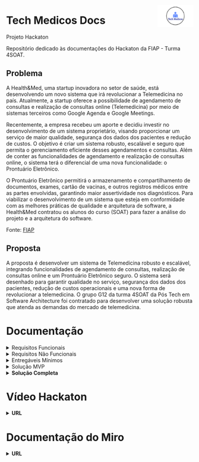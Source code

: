 <p dir="auto"><img src="https://github.com/g12-4soat/techmedicos-iac/blob/main/docs/Imagem/logo-techmedicos.png" alt="TECHMEDICOS" title="TECHMEDICOS" align="right" height="60" style="max-width: 100%;"></p>

# Tech Medicos Docs
Projeto Hackaton

Repositório dedicado às documentações do Hackaton da FIAP - Turma 4SOAT.

## Problema

A Health&Med, uma startup inovadora no setor de saúde, está desenvolvendo um novo sistema que irá revolucionar a Telemedicina no país. Atualmente, a startup oferece a possibilidade de agendamento de consultas e realização de consultas online (Telemedicina) por meio de sistemas terceiros como Google Agenda e Google Meetings. 

Recentemente, a empresa recebeu um aporte e decidiu investir no desenvolvimento de um sistema proprietário, visando proporcionar um serviço de maior qualidade, segurança dos dados dos pacientes e redução de custos. O objetivo é criar um sistema robusto, escalável e seguro que permita o gerenciamento eficiente desses agendamentos e consultas. Além de conter as funcionalidades de agendamento e realização de consultas online, o sistema terá o diferencial de uma nova funcionalidade: o Prontuário Eletrônico. 

O Prontuário Eletrônico permitirá o armazenamento e compartilhamento de documentos, exames, cartão de vacinas, e outros registros médicos entre as partes envolvidas, garantindo maior assertividade nos diagnósticos.
Para viabilizar o desenvolvimento de um sistema que esteja em conformidade com as melhores práticas de qualidade e arquitetura de software, a Health&Med contratou os alunos do curso (SOAT) para fazer a análise do projeto e a arquitetura do software.

<p dir="auto">Fonte: <a href="https://www.fiap.com.br/" rel="nofollow">FIAP</a></p>

## Proposta

A proposta é desenvolver um sistema de Telemedicina robusto e escalável, integrando funcionalidades de agendamento de consultas, realização de consultas online e um Prontuário Eletrônico seguro. O sistema será desenhado para garantir qualidade no serviço, segurança dos dados dos pacientes, redução de custos operacionais  e uma nova forma de revolucionar a telemedicina. O grupo G12 da turma 4SOAT da Pós Tech em Software Architecture foi contratado para desenvolver uma solução robusta que atenda as demandas do mercado de telemedicina.

# Documentação

<details>
  <summary>Requisitos Funcionais</summary>

  ## Entregáveis

1. <b>Autenticação do Usuário (Médico)</b>:
    - O sistema deve permitir que o médico faça login usando o número de CRM e uma senha.
2. <b>Cadastro/Edição de Horários Disponíveis (Médico)</b>:
    - O sistema deve permitir que o médico faça login usando o número de CRM e uma senha.
3. <b>Aceite ou Recusa de Consultas Médicas (Médico)</b>:
    - O médico deve poder aceitar ou recusar consultas médicas agendadas.
4. <b>Autenticação do Usuário (Paciente)</b>:
    - O sistema deve permitir que o paciente faça login usando um e-mail, CPF e uma senha.
5. <b>Busca por Médicos (Paciente)</b>:
    - O sistema deve permitir que o paciente visualize a lista de médicos disponíveis, utilizando filtros como especialidade, distância (em kms) e avaliação.
6. <b>Agendamento de Consultas (Paciente)</b>:
    - Após selecionar o médico, o paciente deve poder visualizar a agenda do médico e o valor da consulta, e efetuar o agendamento.
    - O usuário paciente poderá cancelar a consulta mediante justificativa.
7. <b>Teleconsulta</b>:
    - A consulta agendada deve criar um link de reunião online de duração padrão de 50 minutos que será utilizado pelo usuário e pelo médico no dia da consulta.
8. <b>Prontuário Eletrônico</b>
    - <b>Acesso e Upload</b>:
      - O paciente deve poder acessar seu prontuário eletrônico e fazer o upload de arquivos, como exames e laudos médicos.
    - <b>Gestão de Compartilhamento</b>:
      - O paciente deve poder compartilhar seu prontuário com médicos, definindo quais arquivos ou grupos de arquivos serão acessíveis e por quanto tempo.

<p dir="auto">Fonte: <a href="https://www.fiap.com.br/" rel="nofollow">FIAP</a></p>
</details>

<details>
  <summary>Requisitos Não Funcionais</summary>

   ## Entregáveis
- <b>Alta Disponibilidade</b>:
  - O sistema deve estar disponível 24/7 devido à sua natureza crítica no setor de saúde.
- <b>Escalabilidade</b>:
  - O sistema deve ser capaz de lidar com alta demanda, especialmente para profissionais muito procurados.
  - O sistema deve suportar até 20.000 usuários simultâneos em horários de pico.
- <b>Segurança</b>:
  - O prontuário eletrônico deve possuir alta camada de segurança para prevenir falhas no compartilhamento de documentos.
  - A proteção dos dados sensíveis dos pacientes deve seguir as melhores práticas de segurança da informação.

<p dir="auto">Fonte: <a href="https://www.fiap.com.br/" rel="nofollow">FIAP</a></p>
</details>

<details>
  <summary>Entregáveis Mínimos</summary>
  
  ## Requisitos
  1. **Desenho da Solução MVP**
      - O sistema deve estar disponível 24/7 devido à sua natureza crítica no setor de saúde.
      - Descrição de como os requisitos não funcionais serão atendidos.

  2. **Demonstração da Infraestrutura na Cloud**
      - Mostrando a aplicação funcionando na infraestrutura de nuvem, com exemplos de uso real (como chamadas de API).

  3. **Demonstração da Infraestrutura na Cloud**
      - Explicação e demonstração do pipeline de deploy da aplicação.

  4. **Demonstração do MVP**: Aplicação executando na nuvem, os itens de 1 a 6 dos requisitosfuncionais, contemplando:
      - Autenticação do Usuário (Médico).
      - Cadastro/Edição de Horários Disponíveis (Médico).
      - Aceite ou Recusa de Consultas Médicas (Médico).
      - Autenticação do Usuário (Paciente).
      - Busca por Médicos (Paciente).
      - Agendamento de Consultas (Paciente).

 <p dir="auto">Fonte: <a href="https://www.fiap.com.br/" rel="nofollow">FIAP</a></p>   
</details>

<details>
  <summary>Solução MVP</summary>

  ## Arquitetura Sistêmica
A aplicação possuí atualmente uma estrutura monolítica que está modularizada, visando como objetivo implementar uma estrutura de micro serviços no decorrer do projeto. Utilizamos o Github para gerenciar todo o código fonte, implementando automações CI/CD através do Github Actions. Além disso, fazemos uso do DockerHub como Container Registry para gerenciar as imagens de containers do projeto e Terraform para realizar o provisionamento da infrestrutura como código. Todos os nossos serviços internos são gerenciados pelo Cloud AWS, que realiza a orquestração de todos os recursos da aplicação.

- <b>API</b>: Tem como responsabilidade o recebimento e envio de requisições REST para a aplicação Tech Médicos, através do recurso EKS da Cloud AWS. A API facilita a integração e a comunicação entre usuários e a plataforma hospedada no Amazon EKS, garantindo uma experiência de uso eficiente e confiável para os clientes da aplicação.
- <b>Auth</b>: Serviço responsável pela autenticação do usuário via JWT, no qual utiliza Lambda Auth que faz a comunicação com Cognito. Este serviço garante a segurança das credenciais dos usuários, facilitando o acesso controlado aos recursos da aplicação e proporcionando uma experiência de usuário fluida e protegida.
- <b>Dynamo DB</b>: Banco de dados não relacional cuja responsabilidade é cuidar do armazenamento de dados. O DynamoDB oferece escalabilidade sob demanda, baixa latência e alta disponibilidade, sendo ideal para a aplicação Tech Medicos que necessita de um armazenamento confiável e eficiente na nuvem.

  <img src="https://github.com/g12-4soat/techmedicos-docs/blob/main/Imagens/TechMedicosArchitectureMVP-arch-system.png" style="max-width: 100%;">
  
  ## Arquitetura Monolítica Modular
Optamos por uma arquitetura monolítica modular, pois é o tipo arquitetônico mais adequado para um projeto MVP. Essa arquitetura visa demonstrar os recursos utilizados na AWS pelo projeto Tech Médicos.

- <b>AWS Cloud</b>: A AWS Cloud é uma infraestrutura global de serviços de computação em nuvem oferecida pela Amazon Web Services (AWS). Fornece uma plataforma robusta e escalável para hospedar aplicativos, armazenar dados e executar operações de computação sem a necessidade de investimentos significativos em infraestrutura física. A AWS Cloud permite às empresas escalar recursos conforme a demanda, aumentar a agilidade operacional e reduzir custos de manutenção de hardware.
    
- <b>Região da Nuvem AWS</b>: Uma Região da AWS é uma área geográfica que contém várias Zonas de Disponibilidade (AZs) da AWS, onde os serviços da AWS são hospedados. Cada Região é composta por duas ou mais AZs isoladas fisicamente, que são conectadas por redes de baixa latência. A escolha da Região da AWS é importante para garantir baixa latência e alta disponibilidade dos serviços, além de cumprir requisitos de conformidade e residência de dados. Na aplicação Tech Medicos optamos em hospedar os recursos na região us-east-1 na Virgínia do Norte, que é a região mais ecônomica da AWS.
    
- <b>VPC AWS (Amazon Virtual Private Cloud)</b>: A Amazon Virtual Private Cloud (VPC) é um serviço que permite criar uma rede virtual isolada na AWS. Ela possibilita que você configure um ambiente de rede personalizado, incluindo subnets, tabelas de rotas e gateways, e controle completamente o tráfego de entrada e saída. A VPC é essencial para separar recursos de aplicativos em diferentes redes, implementar políticas de segurança personalizadas e conectar a rede local à nuvem de forma segura e controlada. Devido a uma limitação na utilização de recursos do AWS Academy consumimos a VPC padrão do ambiente. 
  
- <b>Zona de Disponibilidade (AZ - Availability Zone)</b>: Uma Zona de Disponibilidade (AZ) é um data center ou grupo de data centers da AWS em uma Região específica. Cada AZ é isolada para proteção contra falhas em outras AZs, garantindo que aplicativos e dados permaneçam disponíveis mesmo em casos de falha de hardware ou manutenção planejada. As AZs são fundamentais para implementar arquiteturas de alta disponibilidade e tolerância a falhas em sistemas distribuídos na AWS Cloud.

- <b>Subnets</b>: Subnets são segmentos de uma VPC onde você pode lançar recursos como instâncias EC2, bancos de dados RDS, entre outros. Elas são essenciais para organizar e gerenciar a rede dentro da infraestrutura da AWS.
  - <b>Subnets Públicas</b>: As subnets públicas estão configuradas para ter acesso direto à Internet através de um Gateway de Internet. São utilizadas para hospedar recursos que precisam de conectividade direta com a Internet, como servidores web ou aplicativos que precisam ser acessíveis publicamente. Isso permite que os recursos nas subnets públicas recebam tráfego da Internet e respondam diretamente aos pedidos externos.
  - <b>Subnet Privada</b>: Subnets privadas não têm acesso direto à Internet. Elas dependem de um NAT Gateway ou NAT Instance para acessar recursos externos, como atualizações de software ou integrações com serviços na Internet. As subnets privadas são usadas para hospedar recursos sensíveis que não devem ser acessíveis publicamente, aumentando a segurança ao restringir o acesso direto a esses recursos.
  - <b>Diferença entre Subnets Públicas e Privadas</b>: A principal diferença entre subnets públicas e privadas reside na acessibilidade à Internet. Subnets públicas permitem acesso direto à Internet, enquanto subnets privadas dependem de um gateway NAT para acesso externo. Essa distinção permite aos administradores de sistema controlar o tráfego e gerenciar a exposição de aplicativos e dados, garantindo que recursos sensíveis permaneçam protegidos contra acessos não autorizados.

- <b>API Gateway</b>: O API Gateway é utilizado para criar, publicar, manter, monitorar e proteger as APIs Tech Medicos de forma segura. É essencial para fornecer pontos de acesso seguros e escaláveis para os serviços Tech Medicos, permitindo gerenciar autorizações, limitações de taxa e transformações de dados, entre outros.
  - <b>API Gateway da Lambda Auth</b>: Tem como responsabilidade gerenciar o serviço de autorização e autenticação da aplicação Tech Medicos.
  - <b>API Gateway da API Tech Medicos</b>: Lida com o mapeamento dos endpoints internos da aplicação Tech Medicos.

- <b>AWS Lambda</b>: AWS Lambda é necessária para realizar processamento de eventos de forma escalável e sem preocupações com a infraestrutura subjacente, sendo reutilizável também na execução de microserviços, processamento de dados em tempo real, entre outras aplicações. Responsável pelo engine do serviço de autorização e autenticação do usuário na aplicação Tech Medicos, tendo comunicação direta com o serviço responsável pelas ações de segurança de acesso do usuário.
  
- <b>Amazon Cognito</b>: Amazon Cognito é um serviço de autenticação, autorização e gerenciamento de usuários para aplicativos web e móveis. Oferece integração com provedores de identidade externos e permite criar pools de usuários para autenticação segura, gestão de perfis e sincronização de dados. Serviço que lida com gerenciamento de maneira geral da aplicação Tech Medicos, como por exemplo segregação por pools de usuários paciente e médico.

- <b>AWS Secrets Manager</b>: AWS Secrets Manager ajuda a proteger o acesso a informações sensíveis, como senhas, chaves de API e certificados. Permite gerenciar, rotacionar e recuperar esses segredos de forma segura, essencial para sistemas que necessitam armazenar e acessar informações confidenciais de forma centralizada. Armazena informações sensíveis que são cruciais para o funcionamento total da aplicação.

- <b>VPC Link</b>: O VPC Link é um serviço que permite integrar APIs privadas hospedadas em uma Amazon Virtual Private Cloud (VPC) com o API Gateway da AWS. Ele proporciona conectividade segura e direta entre o API Gateway e os recursos privados na VPC, permitindo que aplicativos acessem serviços internos de forma controlada e protegida, sem expor esses recursos diretamente à Internet. Isso é essencial para manter a segurança e a integridade dos dados ao permitir a comunicação segura entre sistemas externos e internos dentro de uma infraestrutura VPC. 

- <b>Load Balancer</b>: Load Balancer é um serviço que distribui o tráfego de entrada de aplicações entre múltiplas instâncias, garantindo alta disponibilidade e escalabilidade. Existem diferentes tipos de Load Balancers na AWS Cloud.
  - <b>Elastic Load Balancing (ELB)</b>: Balanceia automaticamente o tráfego de entrada entre múltiplas instâncias EC2, garantindo que a carga seja distribuída de forma equilibrada e eficiente.
  - <b>Application Load Balancer (ALB)</b>: Ideal para rotear tráfego para múltiplos destinos baseados em conteúdo em nível de aplicação (como HTTP/HTTPS), como a aplicação Tech Medicos.
  - <b>Network Load Balancer (NLB)</b>: Distribui o tráfego TCP/UDP para instâncias EC2 em nível de rede, adequado para cargas de trabalho que requerem alta taxa de transferência e baixa latência.

- <b>Amazon EKS (Elastic Kubernetes Service)</b>: Amazon EKS facilita a execução de aplicativos Kubernetes na AWS, gerenciando a infraestrutura necessária para clusters Kubernetes. É utilizado na orquestração de contêineres escalável, permitindo implementar, gerenciar e escalar a aplicação Tech Medicos de maneira contêinerizados com facilidade.
  
- <b>Amazon EC2 (Elastic Compute Cloud)<b>: Serviço da AWS Cloud que oferece capacidade computacional escalável na nuvem. Permite aos usuários provisionar e dimensionar facilmente instâncias de servidores virtuais conforme necessário. O EC2 é amplamente utilizado em sistemas para hospedar aplicativos, executar cargas de trabalho computacionais, processar dados em lotes, entre outras tarefas. Sua flexibilidade permite escolher tipos de instâncias com diferentes recursos computacionais, memória e armazenamento, adaptando-se às necessidades específicas de cada aplicação. O EC2 proporciona controle completo sobre o ambiente de execução da aplicação Tech Medicos, facilitando a implementação e a administração de infraestruturas complexas de maneira eficiente na nuvem.

- <b>Dynamo DB</b>: Serviço de banco de dados NoSQL totalmente gerenciado pela AWS Cloud. Ele oferece armazenamento de dados de baixa latência e alto desempenho, escalabilidade automática e suporte integrado para replicação multi-região. DynamoDB é recomendado para aplicações que precisam de acesso rápido e previsível a grandes volumes de dados, como a aplicação Tech Medicos. Sua flexibilidade e capacidade de dimensionamento automático tornam-no adequado para cenários onde a escalabilidade e a disponibilidade são críticas, permitindo aos desenvolvedores focar no desenvolvimento de aplicativos sem se preocupar com a infraestrutura do banco de dados.

- <b>AWS S3 (Amazon Simple Storage Service)</b>: É um serviço de armazenamento de objetos altamente escalável e durável. Ele é projetado para armazenar e recuperar qualquer quantidade de dados de forma segura através da internet. O S3 é para armazenamento de dados estáticos de websites, arquivos de mídia, dados de logs, outros tipos de dados não estruturados e backups, como por exemplo, a aplicação Tech Medicos que armazena o arquivo tf.state do Terraform que contém o estado atual da infraestrutura gerenciada e registra informações sobre os recursos provisionados na AWS Cloud. O S3 oferece alta disponibilidade, redundância de dados em várias zonas de disponibilidade, e integração fácil com outros serviços AWS Cloud, tornando-se uma solução robusta para gerenciamento e armazenamento de dados na nuvem da aplicação Tech Medicos.

- <b>IAM Role (Identity and Access Management)</b>: IAM Roles são usados para conceder permissões seguras e temporárias para entidades que precisam acessar recursos AWS. Eles são essenciais para garantir a segurança e a conformidade na aplicação Tech Medicos, permitindo gerenciar o acesso a recursos de forma granular e segura. Na aplicação Tech Medicos utiliza o LabRole padrão do AWS Academy.

- <b>Amazon CloudWatch</b>: Amazon CloudWatch é um serviço de monitoramento e observabilidade do Tech Medicos que coleta e acompanha métricas, logs e eventos em tempo real. É usado para monitorar a saúde e o desempenho da aplicação, detectar e diagnosticar problemas, e tomar ações automatizadas com base em condições definidas.
  
  <img src="https://github.com/g12-4soat/techmedicos-docs/blob/main/Imagens/TechMedicosArchitectureMVP-aws-micro-service.png" alt="TECHLANCHES" title="TECHLANCHES" style="max-width: 100%;">

- <b>Estimativa de custos AWS </b>: https://github.com/g12-4soat/techmedicos-docs/blob/main/docs/TechMedicos%20-%20MVP%20-%20Calculadora%20de%20Pre%C3%A7os%20da%20AWS.pdf
</details>
<details>
  <summary>Solução Completa</summary>

   ## Arquitetura Sistêmica
A aplicação completa terá uma estrutura em microserviços, que representa a evolução da estrutura do MVP, que é um monólito modularizado. Para a solução completa, todos os recursos implementados no MVP serão reutilizados como Github, automações CI/CD com Github Actions, DockerHub como Container Registry, recursos implementados na AWS Cloud entre outros. Como novidades, introduzimos o SonarCloud para análise de código e cobertura de testes em todos os microserviços, o padrão SAGA para garantir a consistência e integridade dos dados com atomicidade na aplicação Tech Medicos, OWASP para aumentar a segurança, identificar e mitigar as vunerabilidades de seguranças conhecidas. A conformidade com a LGPD que visa garantir que o tratamento de dados seja realizado de forma transparente, segura e em conformidade com a legislação. O relátorio de RIPD para proporcionar uma visão clara e detalhada sobre como uma organização coleta, armazena, usa e protege os dados pessoais de indivíduos. Por fim, a evolução da arquitetura dentro do AWS Cloud com a utilização de novos recursos fundamentais para garantir que a aplicação Tech Medicos tenha alta disponibilidade, escalabilidade, segurança, resiliência, observabilidade e monitoramento. 
 
- <b>AWS EKS</b>: O microserviço de consulta será responsável pelo gerenciamento completo das consultas incluindo agendamentos, busca por médicos, histórico de consultas e outras funcionalidades. O serviço de gestão de médicos cuidará da agenda, horários e disponibilidade dos profissionais de medicina com funcionalidades de cadastro e edição de agenda médica. O prontuário funcionará como o núcleo central dos dados do paciente, armazenando informações pessoais, registros médicos, exames e diagnósticos. O serviço de usuário será responsável por auxiliar no controle de acesso, gerenciando diferentes tipos de usuários na aplicação Tech Médicos e contém um Service Worker que tem como responsabilidade consumir a fila ReversaoCadastroUsuario pelo serviço de usuário para realizar a reversão do cadastro de usuário. Além disso, um microserviço dedicado ao gerenciamento de filas do RabbitMQ que irá auxiliar em todo o processo operacional dentro da aplicação Tech Medicos.

- <b>Dynamo DB</b>: Optamos por utilizar DynamoDB em todos os microserviços da aplicação Tech Médicos devido à sua capacidade de escalabilidade sob demanda, baixa latência e alta disponibilidade. Integramos o DynamoDB nos microserviços de consulta, prontuário, usuário, gestão médica e inativação de usuário, também adicionamos o DAX no microserviço de gestão médica que é um serviço de cache que melhora o desempenho de leitura de bancos de dados NoSQL em memória. No caso dos microserviços relacionados às filas do RabbitMQ, não consideramos necessária essa implementação.

- <b>AWS S3</b>:  O Amazon S3 é um serviço altamente escalável e durável de armazenamento de objetos, projetado para guardar e recuperar grandes volumes de dados de maneira segura pela internet. No microserviço de prontuário, o S3 será utilizado para armazenar os arquivos dos pacientes no prontuário clínico.

- <b>AWS Lambda</b>: Para as Lambdas, implementamos diferentes serviços na aplicação Tech Medicos:
  - <b>Cadastro</b>: Responsável pelo registro do usuário na base de dados de usuário e no AWS Cognito.
  - <b>Auth</b>: Utiliza o AWS Cognito para validar o acesso do usuário paciente ou médico. 
  - <b>Inativação</b>: Garante que o usuário possa inativar seus dados a qualquer momento, seguindo as diretrizes da LGPD.
  - <b>Notificações</b>: Serviço que gerencia o envio de notificações aos usuários, utilizando o AWS SES.
  - <b>Telemedicina</b>: Integra com o Google Workspace para gerar a teleconsulta do paciente.
    
  <p>
    Essas funções Lambdas são essenciais para o funcionamento integrado e seguro da aplicação, atendendo às necessidades específicas dos usuários e cumprindo com as normas de segurança e privacidade estabelecidas.
  </p>

  <img src="https://github.com/g12-4soat/techmedicos-docs/blob/main/Imagens/TechMedicosArchitecture-arch-system.png" style="max-width: 100%;">
  
  ## Arquitetura Microserviços

  Optamos por uma arquitetura de microserviços pois oferece diversos benefícios significativos para a aplicação Tech Medicos. Microserviços dividem a aplicação em componentes independentes e autônomos, cada um focado em realizar uma função específica. Isso proporciona maior flexibilidade no desenvolvimento, permitindo que as equipes do projeto trabalhem de forma independente em cada microserviço. Além disso, os microserviços facilitam a escalabilidade, pois cada serviço pode ser dimensionado individualmente conforme a necessidade. Isso resulta em melhor desempenho e utilização eficiente de recursos. Outro benefício é a resiliência, já que falhas em um microserviço não afetam necessariamente toda a aplicação Tech Medicos, aumentando a disponibilidade do sistema como um todo. Por fim, os microserviços promovem uma arquitetura mais modular e fácil de manter, facilitando a implementação de atualizações e melhorias contínuas na aplicação. A seguir, serão apresentados todos os recursos adicionais na solução completa, ressaltando que todos os recursos existentes no MVP serão reutilizados. Isso garante uma aplicação totalmente sustentável e preparada para expansões futuras.

- <b>AWS Shield</b>: O AWS Shield é um serviço de proteção contra ataques distribuídos de negação de serviço (DDoS) que protege aplicação Tech Medicos na AWS Cloud. Detecta e mitiga automaticamente ataques DDoS direcionados a recursos como ELB (Elastic Load Balancing), CloudFront e Amazon Route 53. O AWS Shield Standard é oferecido gratuitamente para todos os clientes da AWS, enquanto o AWS Shield Advanced oferece proteção mais avançada e suporte dedicado.

- <b>AWS WAF (Web Application Firewall)</b>: O AWS WAF é um firewall de aplicação web que ajuda a proteger a aplicação Tech Medicos contra vulnerabilidades comuns de segurança, como injeção de SQL e cross-site scripting (XSS). Ele permite configurar regras personalizadas para controlar o acesso às suas aplicações web. O AWS WAF pode ser integrado com serviços como o Amazon CloudFront e o Application Load Balancer para filtrar e monitorar o tráfego HTTP e HTTPS.

- <b>CloudFront</b>: O Amazon CloudFront é um serviço de CDN (Content Delivery Network) que distribui conteúdo estático e dinâmico, como imagens, vídeos, scripts e arquivos HTML, para usuários finais com baixa latência e alto throughput. Melhora a velocidade de entrega do conteúdo ao armazená-lo em cache em locais de edge nodes ao redor do mundo. O CloudFront é comumente usado para melhorar a performance e reduzir a carga de servidores de origem, além de proporcionar maior segurança e escalabilidade para a aplicação Tech Medicos.

- <b>Amazon Cognito</b>: Amazon Cognito é um serviço de autenticação, autorização e gerenciamento de usuários para aplicativos web e móveis. Oferece integração com provedores de identidade externos e permite criar pools de usuários para autenticação segura, gestão de perfis e sincronização de dados. Serviço que lida com gerenciamento de maneira geral da aplicação Tech Medicos, como por exemplo segregação por pools de usuários paciente e médico. No Cognito da aplicação Tech Medicos também é utilizado o 2FA com o objetivo de aumentar a segurança ao exigir duas formas distintas de verificação para acessar uma conta e também realiza a comunicação com SES para envio de notificações via e-mail.

- <b>SES (Simple Email Service)</b>: Amazon SES é um serviço de e-mail escalável e econômico para envio e recebimento de e-mails. É usado para integrar e-mails transacionais e de marketing com aplicativos na AWS, garantindo entrega confiável de e-mails para usuários finais. O SES oferece flexibilidade para personalizar conteúdo de e-mail, monitorar estatísticas de entrega e gerenciar listas de destinatários, sendo ideal para a aplicação Tech medicos que precisam de comunicação por e-mail automatizada e eficiente. O SES mantém comunicação com o Cognito para auxiliar no processo de autentição e autorização do usuário.

- <b>AWS Lambda</b>: AWS Lambda é necessária para realizar processamento de eventos de forma escalável e sem preocupações com a infraestrutura subjacente, sendo reutilizável também na execução de microserviços, processamento de dados em tempo real, entre outras aplicações. Responsável pelo engine do serviço de autorização e autenticação do usuário na aplicação Tech Medicos, tendo comunicação direta com o serviço responsável pelas ações de segurança de acesso do usuário.
  - <b>Cadastro</b>: Responsável pelo registro do usuário na base de dados de usuário e no AWS Cognito.
  - <b>Auth</b>: Utiliza o AWS Cognito para validar o acesso do usuário paciente ou médico que estaram segregados por grupos de tipo de usuário dentro user-pool.
  - <b>Inativação</b>: Garante que o usuário possa inativar seus dados a qualquer momento, seguindo as diretrizes da LGPD. Um DynamoDB será utilizado para registrar as solicitações de inativação na base de dados. 
  - <b>Notificações</b>: Serviço que gerencia o envio de notificações aos usuários, utilizando o AWS SES. Responsável por consumir a fila de notificações do RabbitMQ no EKS e enviar as mensagens para seus destinatários.
  - <b>Telemedicina</b>: Integra com o Google Workspace para gerar a teleconsulta do paciente. Será responsável por integrar com o Google Meet para gerar a teleconsulta e com o Google Agenda para adicionar o agendamento da consulta na agenda do usuário.

- <b>Load Balancer</b>: Load Balancer é um serviço que distribui o tráfego de entrada de aplicações entre múltiplas instâncias, garantindo alta disponibilidade e escalabilidade. Na aplicação Tech Médicos, foi implementado um Load Balancer para cada microserviço, com o objetivo de manter a independência e o gerenciamento separado entre eles.

- <b>AWS EKS</b>: O microserviço de consulta será responsável pelo gerenciamento completo das consultas, incluindo agendamentos, histórico e outras funcionalidades. O serviço de gestão de médicos cuidará da agenda, horários e disponibilidade dos profissionais de medicina. O prontuário funcionará como o núcleo central dos dados do paciente, armazenando informações pessoais, registros médicos, exames e diagnósticos. O serviço de usuário será responsável por auxiliar no controle de acesso, gerenciando diferentes tipos de usuários na aplicação Tech Médicos e contém um Service Worker que tem como responsabilidade consumir a fila ReversaoCadastroUsuario pelo serviço de usuário para realizar a reversão do cadastro de usuário. Além disso, um microserviço dedicado ao gerenciamento de filas do RabbitMQ que irá auxiliar em todo o processo operacional dentro da plataforma.
  
  - <b>Consulta</b>:  O microserviço de consulta será responsável pelo gerenciamento completo das consultas incluindo agendamentos, busca por médicos, histórico de consultas e outras funcionalidades. Um DynamoDB será utilizado para registrar as solicitações de agendamento de consulta e consumirá a Secret Manager para auxiliar no processo de autenticação e autorização do usuário dentro da aplicação e por fim um EC2 para provisionar a capacidade computacional.
  - <b>Gestão de Médicos</b>: O serviço de gestão de médicos cuidará da agenda, horários e disponibilidade dos profissionais de medicina com funcionalidades de cadastro e edição de agenda médica. Um DynamoDB será utilizado para registrar as solicitações de agendamento de consulta e consumirá a Secret Manager para auxiliar no processo de autenticação e autorização do usuário dentro da aplicação e por fim um EC2 para provisionar a capacidade computacional.
  - <b>Prontuário</b>:  O prontuário funcionará como o núcleo central dos dados do paciente, armazenando informações pessoais, registros médicos, exames e diagnósticos com funcionalidade como upload de arquivos e compartilhamento de arquivos. O DynamoDB será utilizado para registrar as solicitações de agendamento de consultas e integrará com o Secrets Manager para auxiliar na autenticação e autorização do usuário na aplicação. Um EC2 para provisionar a capacidade computacional necessária. O S3 será responsável pelo armazenamento dos arquivos clínicos, e o KMS será utilizado para criar e gerenciar chaves de criptografia, garantindo a proteção dos dados.
  - <b>Usuário</b>:  O serviço de usuário será responsável por auxiliar no controle de acesso, gerenciando diferentes tipos de usuários na aplicação Tech Médicos. Um DynamoDB será utilizado para registrar as solicitações de agendamento de consulta e consumirá a Secret Manager para auxiliar no processo de autenticação e autorização do usuário dentro da aplicação e por fim um EC2 para provisionar a capacidade computacional.
  - <b>RabbitMQ</b>: Serviço que faz gerenciamento de filas do RabbitMQ que irá auxiliar em todo o processo operacional dentro da aplicação Tech Medicos. Este serviço contém as seguintes filas:
    - <b>ConsultaAtualiza</b>, gerencia os status das consultas;
    - <b>Notificações</b>, consumida pela Lambda de notificações para realizar o envio de e-mails;
    - <b>TelemedicinaGerada</b>, recebe o link da telemedicina gerada e é consumida pelo serviço de consulta.
    - <b>ReversaoCadastroUsuario</b>, consumida pelo serviço de usuário para realizar a reversão do cadastro de usuário.

- <b>Dynamo DB</b>: Serviço de banco de dados NoSQL totalmente gerenciado pela AWS Cloud. Integramos o DynamoDB nos microserviços de consulta, prontuário, usuário, gestão médica e inativação de usuário, também adicionamos o DAX no microserviço de gestão médica que é um serviço de cache que melhora o desempenho de leitura de bancos de dados NoSQL em memória.

- <b>AWS DAX (Amazon DynamoDB Accelerator)</b>: AWS DAX é um serviço de cache para Amazon DynamoDB que acelera a performance de leitura de bancos de dados NoSQL em memória. Ele reduz a latência de acesso a dados e melhora a escalabilidade do DynamoDB ao fornecer cache de consultas frequentes. O DAX é usado para melhorar o desempenho de aplicativos que requerem acesso rápido e consistente aos dados armazenados no DynamoDB, sem comprometer a durabilidade e a integridade dos dados. Utilizado no conexto de gestão de médicos para atender ao requisito não funcional de escalabilidade referente a alta demanda pelos profissionais mais procurados da aplicação Tech Medicos. 

- <b>AWS S3</b>:  O Amazon S3 é um serviço altamente escalável e durável de armazenamento de objetos, projetado para guardar e recuperar grandes volumes de dados de maneira segura pela internet. No microserviço de prontuário, o S3 será utilizado para armazenar os arquivos dos pacientes no prontuário clínico. Além disso, o S3 também armazenará o arquivo tf.state do Terraform, que contém o estado atual da infraestrutura gerenciada e registra informações sobre os recursos provisionados na AWS Cloud, nos arquivos techmedicos-terraform-infra e techmedicos-terraform-gateway, e possuí um KMS para criptografar os arquivos clínicos dos pacientes.

- <b>AWS KMS (AWS Key Management Service)</b>: AWS KMS é um serviço de gerenciamento de chaves que permite criar e controlar o uso de chaves de criptografia para proteger dados e gerenciar sua integridade. Ele facilita a criação e rotação automática de chaves de criptografia, integração com outros serviços AWS para criptografar dados armazenados e transitórios, e oferece controle granular sobre quem pode acessar e usar as chaves. Utilizado no contexto de prontuário para realizar a proteção dos arquivos clinicos de seus pacientes.

  <img src="https://github.com/g12-4soat/techmedicos-docs/blob/main/Imagens/TechMedicosArchitecture-aws-micro-service.png" alt="TECHLANCHES" title="TECHLANCHES" style="max-width: 100%;">

  ## SAGA
  
SAGA é um padrão de design utilizado em sistemas distribuídos para gerenciar transações que envolvem múltiplos serviços. Em vez de executar uma transação longa e complexa em uma única etapa, o padrão divide a transação em uma sequência de operações menores e independentes. Se uma operação falhar, o padrão garante a execução de compensações para reverter as mudanças realizadas pelas operações anteriores, garantindo consistência e integridade dos dados. Esse método melhora a confiabilidade e a resiliência do sistema, facilitando a gestão de transações em ambientes distribuídos.

<b>Saga Coreografada</b>: O objetivo da saga coreografada é coordenar transações distribuídas de forma descentralizada, onde cada serviço participa e comunica o progresso ou falhas, promovendo autonomia entre serviços e evitando um ponto único de falha.

<b>Justificativa</b>: Optamos pelo padrão de Saga coreografada em nosso sistema de microserviços pelos seguintes motivos.

1. **Simplicidade e Menor Sobrecarga de Gerenciamento**: Com poucos serviços e uma equipe única de manutenção, a coreografia é mais simples de implementar e gerenciar.
   
2. **Descentralização e Independência dos Serviços**: Cada serviço reage a eventos de forma autônoma, facilitando o desenvolvimento, a implantação e a escalabilidade independentes.

3. **Redução de Acoplamento**: A comunicação por eventos promove um baixo acoplamento entre serviços, permitindo modificações e evoluções sem impactos significativos em outros componentes.

4. **Escalabilidade e Resiliência**: A ausência de um orquestrador central elimina pontos únicos de falha e melhora a capacidade de resposta sob alta carga.

5. **Ajuste ao Tamanho e Complexidade do Projeto**: Para nosso contexto, com um número limitado de serviços, a coreografia evita a sobrecarga de um orquestrador central, proporcionando uma solução proporcionalmente adequada.

  <img src="https://github.com/g12-4soat/techlanches-docs/blob/main/docs/fase5/TechLanchesArchitecture-saga-coreografada.png" alt="TECHLANCHES" title="TECHLANCHES" style="max-width: 100%;">

- <b>Estimativa de custos AWS </b>: https://github.com/g12-4soat/techmedicos-docs/blob/main/docs/TechMedicos%20-%20Solu%C3%A7%C3%A3o%20Completa%20-%20Calculadora%20de%20Pre%C3%A7os%20da%20AWS.pdf
  
</details>

# Vídeo Hackaton
<details>
  <summary>URL</summary>
<p>Link para vídeo hackaton: https://www.youtube.com/watch?v=JCm7w4nOtRE </p>
</details>

# Documentação do Miro
<details>
  <summary>URL</summary>
<p>Link para a documentação do miro: https://miro.com/app/board/uXjVKy9CWhY=/?share_link_id=473372729787 </p>
</details>
